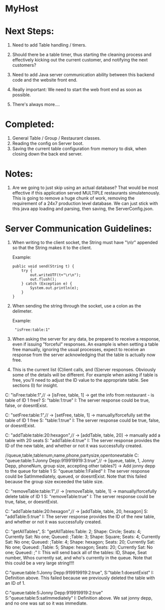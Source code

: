 # MyHost

Next Steps:
===========

1. Need to add Table handling / timers.
2. Should there be a table timer, thus starting the cleaning process and effectively kicking out the current customer, and notifying the next customers? 
3. Need to add Java server communication ability between this backend code and the website front end. 

4. Really important: We need to start the web front end as soon as possible. 

5. There's always more....

Completed:
==========

1. General Table / Group / Restaurant classes.
2. Reading the config on Server boot.
3. Saving the current table configuration from memory to disk, when closing down the back end server.


Notes:
======

1. Are we going to just skip using an actual database? That would be most effective if this application served MULTIPLE restaurants simulatenously. 
   This is going to remove a huge chunk of work, removing the requirement of a 24x7 production level database. We can just stick with this java app
   loading and parsing, then saving, the ServerConfig.json. 


Server Communication Guidelines:
================================

1. When writing to the client socket, the String must have "\n\r" appended so that the String makes it to the client.

	Example:
	```
	public void send(String t) {
		try {
			out.writeUTF(t+"\r\n");
			out.flush();
		} catch (Exception e) {
			System.out.println(e);
		}
	}
	```

2. When sending the string through the socket, use a colon as the delimeter.

	Example:

		"isFree:table:1"


3. When asking the server for any data, be prepared to receive a response, even if issuing "forceful" responses.
	An example is when setting a table free manually, ignoring the usual processes, expect to receive an response from the server 
	acknowledging that the table is actually now free. 


4. This is the current list (C)lient calls, and (S)erver responses. Obviously some of the details will be different. For example when asking
	if table is free, you'll need to adjust the ID value to the appropriate table. See sections (I) for insight. 




C: "isFree:table:1",//                        -> [isFree, table, 1]                           -> get the info from restaurant - is table of ID 1 free? 
S: "table:1:true"
I: The server response could be true, false, or doesntExist.


C: "setFree:table:1",//                       -> [setFree, table, 1]                          -> manually/forcefully set the table of ID 1 free
S: "table:1:true"
I: The server response could be true, false, or doesntExist.


C: "addTable:table:20:hexagon",//             -> [addTable, table, 20]                        -> manually add a table with 20 seats
S: "addTable:4:true"
I: The server response provides the ID of the new table, and whether or not it was successfully created.


 //queue,table,tablenum,name,phone,partysize,opentonewtable
C: "queue:table:1:Jonny Depp:919919919:3:true",// -> [queue, table, 1, Jonny Depp, phoneNum, group size, accepting other tables?] -> Add jonny depp to the queue for table 1
S: "queue:table:1:Failed"
I: The server response could be SatImmediately, queued, or doesntExist. Note that this failed because the group size exceeded the table size.


C: "removeTable:table:1",//                   -> [removeTable, table, 1]                      -> manually/forcefully delete table of ID 1
S: "removeTable:true"
I: The server response could be true, false, or doesntExist.


C: "addTable:table:20:hexagon",//             -> [addTable, table, 20, hexagon]
S: "addTable:5:true"
I: The server response provides the ID of the new table, and whether or not it was successfully created.


C: "getAllTables",
S: "getAllTables:Table: 2; Shape: Circle; Seats: 4;
Currently Sat: No one; Queued: ;Table: 3; Shape: Square; Seats: 4;
Currently Sat: No one; Queued: ;Table: 4; Shape: hexagon; Seats: 20;
Currently Sat: No one; Queued: ;Table: 5; Shape: hexagon; Seats: 20;
Currently Sat: No one; Queued: ;"
I: This will send back all of the tables: ID, Shape, Seat number, Whos currently sat, and who's currently in the queue. Note that this could be a very large string!!!!


C:"queue:table:1:Jonny Depp:919919919:2:true",
S:"table:1:doesntExist"
I: Definition above. This failed because we previously deleted the table with an ID of 1.


C:"queue:table:5:Jonny Depp:919919919:2:true"
S:"queue:table:5:satImmediately"
I: Definition above. We sat jonny depp, and no one was sat so it was immediate. 







